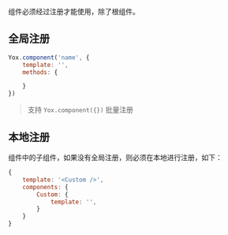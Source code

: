 组件必须经过注册才能使用，除了根组件。

## 全局注册

```javascript
Yox.component('name', {
    template: '',
    methods: {

    }
})
```

> 支持 `Yox.component({})` 批量注册

## 本地注册

组件中的子组件，如果没有全局注册，则必须在本地进行注册，如下：

```javascript
{
    template: '<Custom />',
    components: {
        Custom: {
            template: '',
        }
    }
}
```